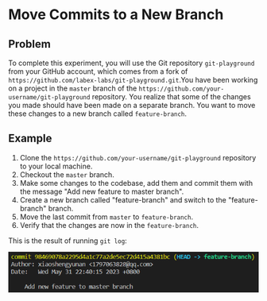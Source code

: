 # Move Commits to a New Branch

## Problem

To complete this experiment, you will use the Git repository `git-playground` from your GitHub account, which comes from a fork of `https://github.com/labex-labs/git-playground.git`.You have been working on a project in the `master` branch of the `https://github.com/your-username/git-playground` repository. You realize that some of the changes you made should have been made on a separate branch. You want to move these changes to a new branch called `feature-branch`.

## Example

1. Clone the `https://github.com/your-username/git-playground` repository to your local machine.
2. Checkout the `master` branch.
3. Make some changes to the codebase, add them and commit them with the message "Add new feature to master branch".
4. Create a new branch called "feature-branch" and switch to the "feature-branch" branch.
5. Move the last commit from `master` to `feature-branch`.
6. Verify that the changes are now in the `feature-branch`.

This is the result of running `git log`:

![<result>](./assets/challenge-move-commits-to-branch-step1-1.png)
